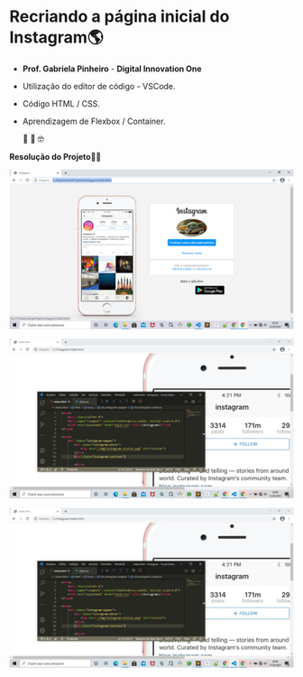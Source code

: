 # Recriando a página inicial do Instagram:earth_americas:

- **Prof. Gabriela Pinheiro**  - **Digital Innovation One**




- Utilização do editor de código - VSCode.

- Código HTML / CSS.

- Aprendizagem de Flexbox / Container.


  :robot:  :rocket:  :nerd_face:
  
  
 
 **Resolução do Projeto:technologist:**
 
 
  
  
<p align="center">
    <img windth="470" src="https://github.com/Rubensrma/Instagram-DIO/blob/master/img/Instagram1.png">
</p>
  
 
 <p align="center">
    <img windth="470" src="https://github.com/Rubensrma/Instagram-DIO/blob/master/img/Instagram3.jpeg">
</p>
 
 
  <p align="center">
    <img windth="470" src="https://github.com/Rubensrma/Instagram-DIO/blob/master/img/Instagram3.jpeg">
</p>
